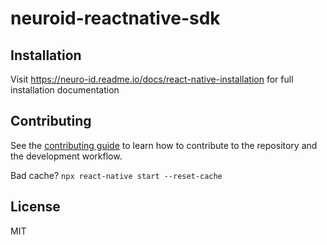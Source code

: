 # neuroid-reactnative-sdk

## Installation

Visit https://neuro-id.readme.io/docs/react-native-installation for full installation documentation

## Contributing

See the [contributing guide](CONTRIBUTING.md) to learn how to contribute to the repository and the development workflow.

Bad cache? `npx react-native start --reset-cache`

## License

MIT
